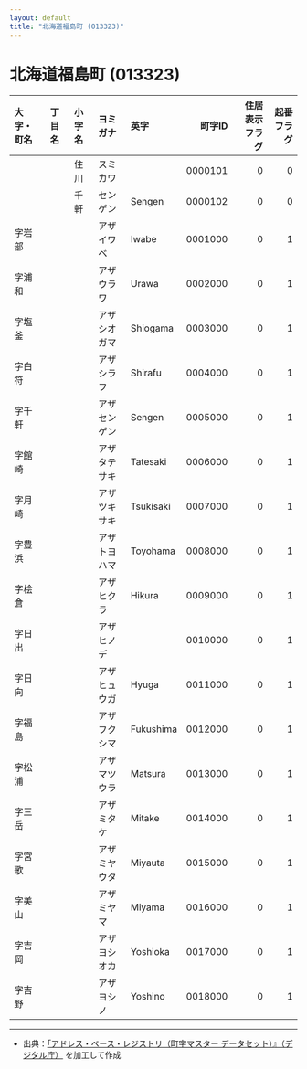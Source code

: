 ```yaml
---
layout: default
title: "北海道福島町 (013323)"
---
```


# 北海道福島町 (013323)

| 大字・町名 | 丁目名 | 小字名 | ヨミガナ | 英字 | 町字ID | 住居表示フラグ | 起番フラグ |
|:--------|:------|:------|:-----------------|:---------------------|--------:|----------:|--------:|
|  |  | 住川 | スミカワ |  | 0000101 | 0 | 0 |
|  |  | 千軒 | センゲン | Sengen | 0000102 | 0 | 0 |
| 字岩部 |  |  | アザイワベ | Iwabe | 0001000 | 0 | 1 |
| 字浦和 |  |  | アザウラワ | Urawa | 0002000 | 0 | 1 |
| 字塩釜 |  |  | アザシオガマ | Shiogama | 0003000 | 0 | 1 |
| 字白符 |  |  | アザシラフ | Shirafu | 0004000 | 0 | 1 |
| 字千軒 |  |  | アザセンゲン | Sengen | 0005000 | 0 | 1 |
| 字館崎 |  |  | アザタテサキ | Tatesaki | 0006000 | 0 | 1 |
| 字月崎 |  |  | アザツキサキ | Tsukisaki | 0007000 | 0 | 1 |
| 字豊浜 |  |  | アザトヨハマ | Toyohama | 0008000 | 0 | 1 |
| 字桧倉 |  |  | アザヒクラ | Hikura | 0009000 | 0 | 1 |
| 字日出 |  |  | アザヒノデ |  | 0010000 | 0 | 1 |
| 字日向 |  |  | アザヒュウガ | Hyuga | 0011000 | 0 | 1 |
| 字福島 |  |  | アザフクシマ | Fukushima | 0012000 | 0 | 1 |
| 字松浦 |  |  | アザマツウラ | Matsura | 0013000 | 0 | 1 |
| 字三岳 |  |  | アザミタケ | Mitake | 0014000 | 0 | 1 |
| 字宮歌 |  |  | アザミヤウタ | Miyauta | 0015000 | 0 | 1 |
| 字美山 |  |  | アザミヤマ | Miyama | 0016000 | 0 | 1 |
| 字吉岡 |  |  | アザヨシオカ | Yoshioka | 0017000 | 0 | 1 |
| 字吉野 |  |  | アザヨシノ | Yoshino | 0018000 | 0 | 1 |

---

- 出典：[「アドレス・ベース・レジストリ（町字マスター データセット）』（デジタル庁）](https://www.digital.go.jp/policies/base_registry_address/) を加工して作成